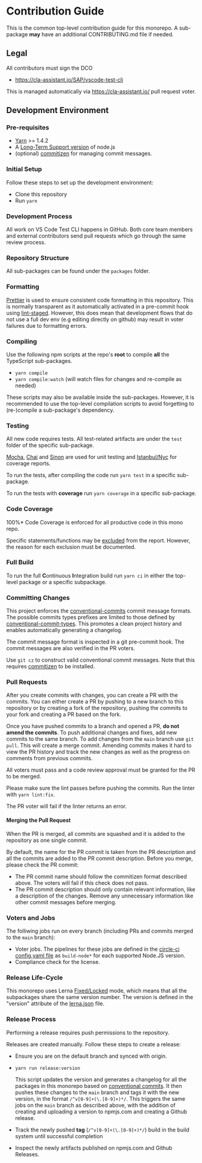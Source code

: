 # Contribution Guide

This is the common top-level contribution guide for this monorepo.
A sub-package **may** have an additional CONTRIBUTING.md file if needed.

## Legal

All contributors must sign the DCO

- https://cla-assistant.io/SAP/vscode-test-cli

This is managed automatically via https://cla-assistant.io/ pull request voter.

## Development Environment

### Pre-requisites

- [Yarn](https://yarnpkg.com/lang/en/docs/install/) >= 1.4.2
- A [Long-Term Support version](https://nodejs.org/en/about/releases/) of node.js
- (optional) [commitizen](https://github.com/commitizen/cz-cli#installing-the-command-line-tool) for managing commit messages.

### Initial Setup

Follow these steps to set up the development environment:

- Clone this repository
- Run `yarn`

### Development Process

All work on VS Code Test CLI happens in GitHub. Both core team members and external contributors send pull requests which go through the same review process.

### Repository Structure

All sub-packages can be found under the `packages` folder.

### Formatting

[Prettier](https://prettier.io/) is used to ensure consistent code formatting in this repository.
This is normally transparent as it automatically activated in a pre-commit hook using [lint-staged](https://github.com/okonet/lint-staged).
However, this does mean that development flows that do not use a full dev env (e.g editing directly on github) may result in voter failures due to formatting errors.

### Compiling

Use the following npm scripts at the repo's **root** to compile **all** the TypeScript sub-packages.

- `yarn compile`
- `yarn compile:watch` (will watch files for changes and re-compile as needed)

These scripts may also be available inside the sub-packages. However, it is recommended to use the top-level compilation scripts to avoid forgetting to (re-)compile a sub-package's dependency.

### Testing

All new code requires tests. All test-related artifacts are under the `test` folder of the specific sub-package.

[Mocha][mocha], [Chai][chai] and [Sinon][sinon] are used for unit testing and [Istanbul/Nyc][istanbul] for coverage reports.

[mocha]: https://mochajs.org/
[chai]: https://www.chaijs.com
[sinon]: https://sinonjs.org/
[istanbul]: https://istanbul.js.org/

To run the tests, after compiling the code run `yarn test` in a specific sub-package.

To run the tests with **coverage** run `yarn coverage` in a specific sub-package.

### Code Coverage

100%\* Code Coverage is enforced for all productive code in this mono repo.

Specific statements/functions may be [excluded][ignore_coverage] from the report. However, the reason for each exclusion must be documented.

[ignore_coverage]: https://github.com/gotwarlost/istanbul/blob/master/ignoring-code-for-coverage.md

### Full Build

To run the full **C**ontinuous **I**ntegration build run `yarn ci` in either the top-level package or a specific subpackage.

### Committing Changes

This project enforces the [conventional-commits][conventional_commits] commit message formats.
The possible commits types prefixes are limited to those defined by [conventional-commit-types][commit_types].
This promotes a clean project history and enables automatically generating a changelog.

The commit message format is inspected in a git pre-commit hook. The commit messages are also verified in the PR voters.

Use `git cz` to construct valid conventional commit messages. Note that this requires [commitizen](https://github.com/commitizen/cz-cli#installing-the-command-line-tool) to be installed.

[commit_types]: https://github.com/commitizen/conventional-commit-types/blob/master/index.json
[conventional_commits]: https://www.conventionalcommits.org/en/v1.0.0/

### Pull Requests

After you create commits with changes, you can create a PR with the commits. You can either create a PR by pushing to a new branch to this repository or by creating a fork of the repository, pushing the commits to your fork and creating a PR based on the fork.

Once you have pushed commits to a branch and opened a PR, **do not amend the commits**. To push additional changes and fixes, add new commits to the same branch. To add changes from the `main` branch use `git pull`. This will create a merge commit. Amending commits makes it hard to view the PR history and track the new changes as well as the progress on comments from previous commits.

All voters must pass and a code review approval must be granted for the PR to be merged.

Please make sure the lint passes before pushing the commits. Run the linter with `yarn lint:fix`.

The PR voter will fail if the linter returns an error.

#### Merging the Pull Request

When the PR is merged, all commits are squashed and it is added to the repository as one single commit.

By default, the name for the PR commit is taken from the PR description and all the commits are added to the PR commit description. Before you merge, please check the PR commit:

- The PR commit name should follow the commitizen format described above. The voters will fail if this check does not pass.
- The PR commit description should only contain relevant information, like a description of the changes. Remove any unnecessary information like other commit messages before merging.

### Voters and Jobs

The folliwing jobs run on every branch (including PRs and commits merged to the `main` branch):

- Voter jobs. The pipelines for these jobs are defined in the [circle-ci config.yaml file](.circleci/config.yaml) as `build-node*` for each supported Node.JS version.
- Compliance check for the license.

### Release Life-Cycle

This monorepo uses Lerna [Fixed/Locked][lerna-mode] mode, which means that all the subpackages share the same version number.
The version is defined in the "version" attribute of the [lerna.json](lerna.json) file.

[lerna-mode]: https://github.com/lerna/lerna#fixedlocked-mode-default

### Release Process

Performing a release requires push permissions to the repository.

Releases are created manually. Follow these steps to create a release:

- Ensure you are on the default branch and synced with origin.
- `yarn run release:version`

  This script updates the version and generates a changelog for all the packages in this monorepo based on [conventional commits][conventional_commits]. It then pushes these changes to the `main` branch and tags it with the new version, in the format `/^v[0-9]+(\.[0-9]+)*/`. This triggers the same jobs on the `main` branch as described above, with the addition of creating and uploading a version to npmjs.com and creating a Github release.

- Track the newly pushed **tag** (`/^v[0-9]+(\.[0-9]+)*/`) build in the build system until successful completion
- Inspect the newly artifacts published on npmjs.com and Github Releases.
